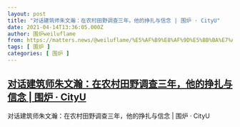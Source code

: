 ```yaml
---
layout: post
title: "对话建筑师朱文瀚：在农村田野调查三年，他的挣扎与信念 | 围炉 · CityU"
date: 2021-04-14T13:36:05.000Z
author: 围炉weiluflame
from: https://matters.news/@weiluflame/%E5%AF%B9%E8%AF%9D%E5%BB%BA%E7%AD%91%E5%B8%88%E6%9C%B1%E6%96%87%E7%80%9A-%E5%9C%A8%E5%86%9C%E6%9D%91%E7%94%B0%E9%87%8E%E8%B0%83%E6%9F%A5%E4%B8%89%E5%B9%B4-%E4%BB%96%E7%9A%84%E6%8C%A3%E6%89%8E%E4%B8%8E%E4%BF%A1%E5%BF%B5-%E5%9B%B4%E7%82%89-city-u-bafyreics7fdebtnqewde3h7u3z4yev2dmdfx5loxr5g2hr3mx4ryri45ga
tags: [ 围炉 ]
categories: [ 围炉 ]
---
```

<!--1618407365000-->
[对话建筑师朱文瀚：在农村田野调查三年，他的挣扎与信念 | 围炉 · CityU](https://matters.news/@weiluflame/%E5%AF%B9%E8%AF%9D%E5%BB%BA%E7%AD%91%E5%B8%88%E6%9C%B1%E6%96%87%E7%80%9A-%E5%9C%A8%E5%86%9C%E6%9D%91%E7%94%B0%E9%87%8E%E8%B0%83%E6%9F%A5%E4%B8%89%E5%B9%B4-%E4%BB%96%E7%9A%84%E6%8C%A3%E6%89%8E%E4%B8%8E%E4%BF%A1%E5%BF%B5-%E5%9B%B4%E7%82%89-city-u-bafyreics7fdebtnqewde3h7u3z4yev2dmdfx5loxr5g2hr3mx4ryri45ga)
------

<div>
对话建筑师朱文瀚：在农村田野调查三年，他的挣扎与信念 | 围炉 · CityU
</div>
